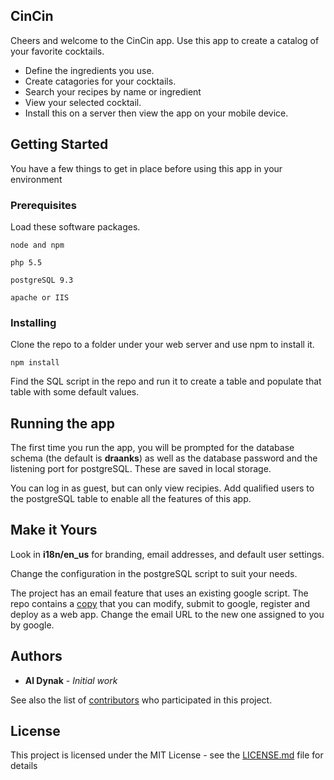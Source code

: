 ## CinCin

Cheers and welcome to the CinCin app.  Use this app to create a catalog of your favorite cocktails.

* Define the ingredients you use.
* Create catagories for your cocktails.
* Search your recipes by name or ingredient
* View your selected cocktail.
* Install this on a server then view the app on your mobile device.

## Getting Started

You have a few things to get in place before using this app in your environment

### Prerequisites

Load these software packages.

```
node and npm
```

```
php 5.5
```

```
postgreSQL 9.3 
```

```
apache or IIS
```

### Installing

Clone the repo to a folder under your web server and use npm to install it.

```
npm install
```

Find the SQL script in the repo and run it to create a table and populate that table with some default values.

## Running the app

The first time you run the app, you will be prompted for the database schema (the default is **draanks**) as well as the database password and the listening port for postgreSQL.  These are saved in local storage.

You can log in as guest, but can only view recipies.  Add qualified users to the postgreSQL table to enable all the features of this app. 


## Make it Yours

Look in **i18n/en_us** for branding, email addresses, and default user settings.

Change the configuration in the postgreSQL script to suit your needs.

The project has an email feature that uses an existing google script.  The repo contains a [copy](https://github.com/adynak/FormsBuilder/blob/master/resources/scripts/script.gs) that you can modify, submit to google, register and deploy as a web app.  Change the email URL to the new one assigned to you by google.


## Authors

* **Al Dynak** - *Initial work* 

See also the list of [contributors](https://github.com/adynak/FormsBuilder/contributors) who participated in this project.

## License

This project is licensed under the MIT License - see the [LICENSE.md](https://github.com/adynak/FormsBuilder/blob/master/LICENSE) file for details

